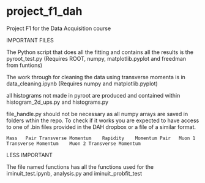# project_f1_dah

Project F1 for the Data Acquisition course

IMPORTANT FILES

The Python script that does all the fitting and contains all the results is the pyroot_test.py (Requires ROOT, numpy, matplotlib.pyplot and freedman from funtions)

The work through for cleaning the data using transverse momenta is in data_cleaning.ipynb (Requires numpy and matplotlib.pyplot)

all histograms not made in pyroot are produced and contained within histogram_2d_ups.py and histograms.py

file_handle.py should not be necessary as all numpy arrays are saved in folders wthin the repo. To check if it works you are expected to have access to one of .bin files provided in the DAH dropbox or a file of a similar format.

`Mass   Pair Transverse Momentum    Rapidity    Momentum Pair   Muon 1 Transverse Momentum    Muon 2 Transverse Momentum`

LESS IMPORTANT

The file named functions has all the functions used for the iminuit_test.ipynb, analysis.py and iminuit_probfit_test
